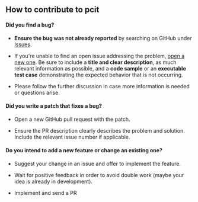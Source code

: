 ## How to contribute to pcit

#### **Did you find a bug?**

* **Ensure the bug was not already reported** by searching on GitHub under [Issues](https://github.com/alan-turing-institute/pcit/issues).

* If you're unable to find an open issue addressing the problem,
[open a new one](https://github.com/alan-turing-institute/pcit/issues/new).
Be sure to include a **title and clear description**,
as much relevant information as possible, and a **code sample** or an **executable test case**
demonstrating the expected behavior that is not occurring.

* Please follow the further discussion in case more information is needed or questions arise.

#### **Did you write a patch that fixes a bug?**

* Open a new GitHub pull request with the patch.

* Ensure the PR description clearly describes the problem and solution. Include the relevant issue number if applicable.

#### **Do you intend to add a new feature or change an existing one?**

* Suggest your change in an issue and offer to implement the feature. 

* Wait for positive feedback in order to avoid double work (maybe your idea is already in development).

* Implement and send a PR
